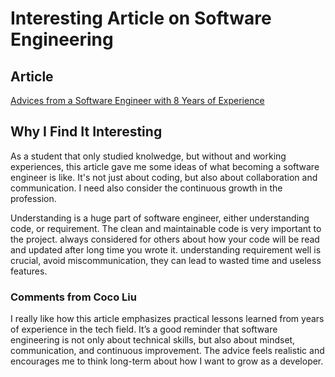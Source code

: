 # Interesting Article on Software Engineering

## Article

[Advices from a Software Engineer with 8 Years of Experience](https://medium.com/better-programming/advices-from-a-software-engineer-with-8-years-of-experience-8df5111d4d55)

## Why I Find It Interesting
As a student that only studied knolwedge, but without and working experiences, this article gave me some ideas of what becoming a software engineer is like. It's not just about coding, but also about collaboration and communication. I need also consider the continuous growth in the profession.

Understanding is a huge part of software engineer, either understanding code, or requirement. The clean and maintainable code is very important to the project. always considered for others about how your code will be read and updated after long time you wrote it. understanding requirement well is crucial, avoid miscommunication, they can lead to wasted time and useless features.

### Comments from Coco Liu
I really like how this article emphasizes practical lessons learned from years of experience in the tech field. It’s a good reminder that software engineering is not only about technical skills, but also about mindset, communication, and continuous improvement. The advice feels realistic and encourages me to think long-term about how I want to grow as a developer.